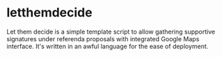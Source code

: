 letthemdecide
=============

Let them decide is a simple template script to allow gathering supportive signatures under referenda proposals with integrated Google Maps interface. It's written in an awful language for the ease of deployment.
